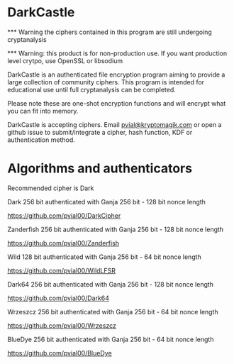 # DarkCastle

*** Warning the ciphers contained in this program are still undergoing cryptanalysis

*** Warning: this product is for non-production use.  If you want production level crytpo, use OpenSSL or libsodium

DarkCastle is an authenticated file encryption program aiming to provide a large collection of community ciphers.  This program is intended for educational use until full cryptanalysis can be completed.

Please note these are one-shot encryption functions and will encrypt what you can fit into memory.

DarkCastle is accepting ciphers.  Email pvial@kryptomagik.com or open a github issue to submit/integrate a cipher, hash function, KDF or authentication method.

# Algorithms and authenticators

Recommended cipher is Dark

Dark 256 bit authenticated with Ganja 256 bit - 128 bit nonce length

https://github.com/pvial00/DarkCipher

Zanderfish 256 bit authenticated with Ganja 256 bit - 128 bit nonce length

https://github.com/pvial00/Zanderfish

Wild 128 bit authenticated with Ganja 256 bit - 64 bit nonce length

https://github.com/pvial00/WildLFSR

Dark64 256 bit authenticated with Ganja 256 bit - 128 bit nonce length

https://github.com/pvial00/Dark64

Wrzeszcz 256 bit authenticated with Ganja 256 bit - 64 bit nonce length

https://github.com/pvial00/Wrzeszcz

BlueDye 256 bit authenticated with Ganja 256 bit - 64 bit nonce length

https://github.com/pvial00/BlueDye
